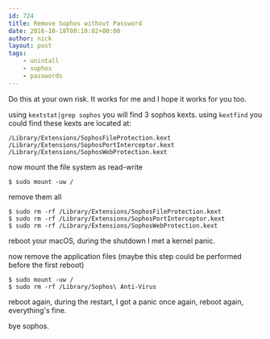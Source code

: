 ```yaml
---
id: 724
title: Remove Sophos without Password
date: 2016-10-18T00:10:02+00:00
author: nick
layout: post
tags:
    - unintall
    - sophos
    - passwords
---
```



Do this at your own risk. It works for me and I hope it works for you too.

using `kextstat|grep sophos` you will find 3 sophos kexts.
using `kextfind` you could find these kexts are located at:

```
/Library/Extensions/SophosFileProtection.kext
/Library/Extensions/SophosPortInterceptor.kext
/Library/Extensions/SophosWebProtection.kext
```

now mount the file system as read-write

`$ sudo mount -uw /`

remove them all

```
$ sudo rm -rf /Library/Extensions/SophosFileProtection.kext
$ sudo rm -rf /Library/Extensions/SophosPortInterceptor.kext
$ sudo rm -rf /Library/Extensions/SophosWebProtection.kext
```

reboot your macOS, during the shutdown I met a kernel panic. 

now remove the application files (maybe this step could be performed before the first reboot)

```
$ sudo mount -uw /
$ sudo rm -rf /Library/Sophos\ Anti-Virus
```

reboot again, during the restart, I got a panic once again, reboot again, everything's fine. 

bye sophos.




 